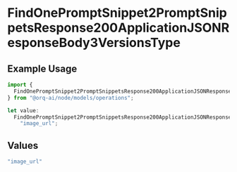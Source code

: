 # FindOnePromptSnippet2PromptSnippetsResponse200ApplicationJSONResponseBody3VersionsType

## Example Usage

```typescript
import {
  FindOnePromptSnippet2PromptSnippetsResponse200ApplicationJSONResponseBody3VersionsType,
} from "@orq-ai/node/models/operations";

let value:
  FindOnePromptSnippet2PromptSnippetsResponse200ApplicationJSONResponseBody3VersionsType =
    "image_url";
```

## Values

```typescript
"image_url"
```